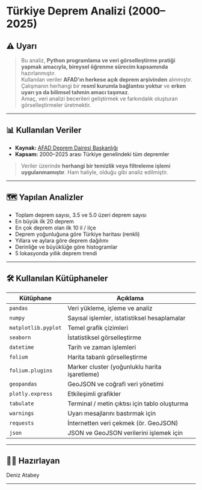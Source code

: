 # Türkiye Deprem Analizi (2000–2025)

## ⚠️ Uyarı

> Bu analiz, **Python programlama ve veri görselleştirme pratiği yapmak amacıyla, bireysel öğrenme sürecim kapsamında** hazırlanmıştır.  
> Kullanılan veriler **AFAD’ın herkese açık deprem arşivinden** alınmıştır.  
> Çalışmanın herhangi bir **resmî kurumla bağlantısı yoktur** ve **erken uyarı ya da bilimsel tahmin amacı taşımaz**.  
> Amaç, veri analizi becerileri geliştirmek ve farkındalık oluşturan görselleştirmeler üretmektir.

---

## 📊 Kullanılan Veriler

- **Kaynak:** [AFAD Deprem Dairesi Başkanlığı](https://deprem.afad.gov.tr)
- **Kapsam:** 2000–2025 arası Türkiye genelindeki tüm depremler

> Veriler üzerinde **herhangi bir temizlik veya filtreleme işlemi uygulanmamıştır**. Ham haliyle, olduğu gibi analiz edilmiştir.

---

## 🗺️ Yapılan Analizler

- Toplam deprem sayısı, 3.5 ve 5.0 üzeri deprem sayısı
- En büyük ilk 20 deprem
- En çok deprem olan ilk 10 il / ilçe
- Deprem yoğunluğuna göre Türkiye haritası (renkli)
- Yıllara ve aylara göre deprem dağılımı
- Derinliğe ve büyüklüğe göre histogramlar
- 5 lokasyonda yıllık deprem trendi

---

## 🛠️ Kullanılan Kütüphaneler

| Kütüphane            | Açıklama                                          |
|----------------------|---------------------------------------------------|
| `pandas`             | Veri yükleme, işleme ve analiz                    |
| `numpy`              | Sayısal işlemler, istatistiksel hesaplamalar     |
| `matplotlib.pyplot`  | Temel grafik çizimleri                            |
| `seaborn`            | İstatistiksel görselleştirme                      |
| `datetime`           | Tarih ve zaman işlemleri                          |
| `folium`             | Harita tabanlı görselleştirme                     |
| `folium.plugins`     | Marker cluster (yoğunluklu harita işaretleme)     |
| `geopandas`          | GeoJSON ve coğrafi veri yönetimi                 |
| `plotly.express`     | Etkileşimli grafikler                             |
| `tabulate`           | Terminal / metin çıktısı için tablo oluşturma     |
| `warnings`           | Uyarı mesajlarını bastırmak için                  |
| `requests`           | İnternetten veri çekmek (ör. GeoJSON)            |
| `json`               | JSON ve GeoJSON verilerini işlemek için          |


---

## 👨‍💻 Hazırlayan

Deniz Atabey  

---
